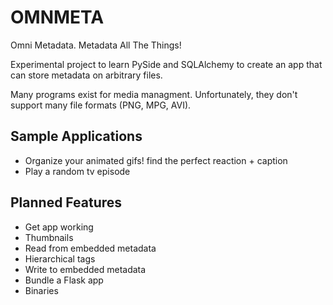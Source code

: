 OMNMETA
=======

Omni Metadata. Metadata All The Things!

Experimental project to learn PySide and SQLAlchemy to create an app that can
store metadata on arbitrary files.

Many programs exist for media managment. Unfortunately, they don't support
many file formats (PNG, MPG, AVI).

Sample Applications
-------------------
* Organize your animated gifs! find the perfect reaction + caption
* Play a random tv episode

Planned Features
----------------
* Get app working
* Thumbnails
* Read from embedded metadata
* Hierarchical tags
* Write to embedded metadata
* Bundle a Flask app
* Binaries
